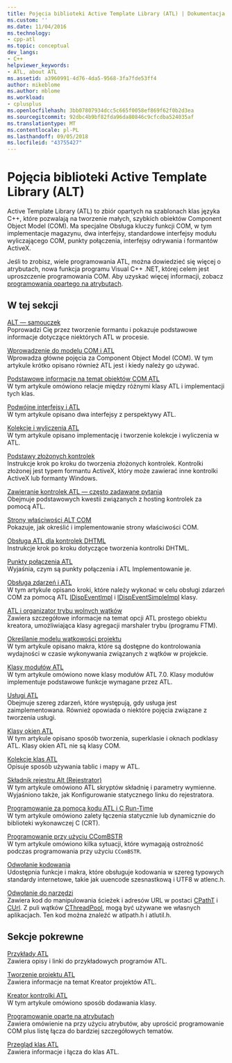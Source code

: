 ```yaml
---
title: Pojęcia biblioteki Active Template Library (ATL) | Dokumentacja firmy Microsoft
ms.custom: ''
ms.date: 11/04/2016
ms.technology:
- cpp-atl
ms.topic: conceptual
dev_langs:
- C++
helpviewer_keywords:
- ATL, about ATL
ms.assetid: a3960991-4d76-4da5-9568-3fa7fde53ff4
author: mikeblome
ms.author: mblome
ms.workload:
- cplusplus
ms.openlocfilehash: 3bb07807934dcc5c665f0058ef869f62f0b2d3ea
ms.sourcegitcommit: 92dbc4b9bf82fda96da80846c9cfcdba524035af
ms.translationtype: MT
ms.contentlocale: pl-PL
ms.lasthandoff: 09/05/2018
ms.locfileid: "43755427"
---
```

# <a name="active-template-library-atl-concepts"></a>Pojęcia biblioteki Active Template Library (ALT)

Active Template Library (ATL) to zbiór opartych na szablonach klas języka C++, które pozwalają na tworzenie małych, szybkich obiektów Component Object Model (COM). Ma specjalne Obsługa kluczy funkcji COM, w tym implementacje magazynu, dwa interfejsy, standardowe interfejsy modułu wyliczającego COM, punkty połączenia, interfejsy odrywania i formantów ActiveX.

Jeśli to zrobisz, wiele programowania ATL, można dowiedzieć się więcej o atrybutach, nowa funkcja programu Visual C++ .NET, której celem jest uproszczenie programowania COM. Aby uzyskać więcej informacji, zobacz [programowania opartego na atrybutach](../windows/attributed-programming-concepts.md).

## <a name="in-this-section"></a>W tej sekcji

[ALT — samouczek](../atl/active-template-library-atl-tutorial.md)  
Poprowadzi Cię przez tworzenie formantu i pokazuje podstawowe informacje dotyczące niektórych ATL w procesie.

[Wprowadzenie do modelu COM i ATL](../atl/introduction-to-com-and-atl.md)  
Wprowadza główne pojęcia za Component Object Model (COM). W tym artykule krótko opisano również ATL jest i kiedy należy go używać.

[Podstawowe informacje na temat obiektów COM ATL](../atl/fundamentals-of-atl-com-objects.md)  
W tym artykule omówiono relacje między różnymi klasy ATL i implementacji tych klas.

[Podwójne interfejsy i ATL](../atl/dual-interfaces-and-atl.md)  
W tym artykule opisano dwa interfejsy z perspektywy ATL.

[Kolekcje i wyliczenia ATL](../atl/atl-collections-and-enumerators.md)  
W tym artykule opisano implementację i tworzenie kolekcje i wyliczenia w ATL.

[Podstawy złożonych kontrolek](../atl/atl-composite-control-fundamentals.md)  
Instrukcje krok po kroku do tworzenia złożonych kontrolek. Kontrolki złożonej jest typem formantu ActiveX, który może zawierać inne kontrolki ActiveX lub formanty Windows.

[Zawieranie kontrolek ATL — często zadawane pytania](../atl/atl-control-containment-faq.md)  
Obejmuje podstawowych kwestii związanych z hosting kontrolek za pomocą ATL.

[Strony właściwości ALT COM](../atl/atl-com-property-pages.md)  
Pokazuje, jak określić i implementowanie strony właściwości COM.

[Obsługa ATL dla kontrolek DHTML](../atl/atl-support-for-dhtml-controls.md)  
Instrukcje krok po kroku dotyczące tworzenia kontrolki DHTML.

[Punkty połączenia ATL](../atl/atl-connection-points.md)  
Wyjaśnia, czym są punkty połączenia i ATL Implementowanie je.

[Obsługa zdarzeń i ATL](../atl/event-handling-and-atl.md)  
W tym artykule opisano kroki, które należy wykonać w celu obsługi zdarzeń COM za pomocą ATL [IDispEventImpl](../atl/reference/idispeventimpl-class.md) i [IDispEventSimpleImpl](../atl/reference/idispeventsimpleimpl-class.md) klasy.

[ATL i organizator trybu wolnych wątków](../atl/atl-and-the-free-threaded-marshaler.md)  
Zawiera szczegółowe informacje na temat opcji ATL prostego obiektu kreatora, umożliwiająca klasy agregacji marshaler trybu (programu FTM).

[Określanie modelu wątkowości projektu](../atl/specifying-the-threading-model-for-a-project-atl.md)  
W tym artykule opisano makra, które są dostępne do kontrolowania wydajności w czasie wykonywania związanych z wątków w projekcie.

[Klasy modułów ATL](../atl/atl-module-classes.md)  
W tym artykule omówiono nowe klasy modułów ATL 7.0. Klasy modułów implementuje podstawowe funkcje wymagane przez ATL.

[Usługi ATL](../atl/atl-services.md)  
Obejmuje szereg zdarzeń, które występują, gdy usługa jest zaimplementowana. Również opowiada o niektóre pojęcia związane z tworzenia usługi.

[Klasy okien ATL](../atl/atl-window-classes.md)  
W tym artykule opisano sposób tworzenia, superklasie i oknach podklasy ATL. Klasy okien ATL nie są klasy COM.

[Kolekcje klas ATL](../atl/atl-collection-classes.md)  
Opisuje sposób używania tablic i mapy w ATL.

[Składnik rejestru Alt (Rejestrator)](../atl/atl-registry-component-registrar.md)  
W tym artykule omówiono ATL skryptów składnię i parametry wymienne. Wyjaśniono także, jak Konfigurowanie statycznego linku do rejestratora.

[Programowanie za pomocą kodu ATL i C Run-Time](../atl/programming-with-atl-and-c-run-time-code.md)  
W tym artykule omówiono zalety łączenia statycznie lub dynamicznie do biblioteki wykonawczej C (CRT).

[Programowanie przy użyciu CComBSTR](../atl/programming-with-ccombstr-atl.md)  
W tym artykule omówiono kilka sytuacji, które wymagają ostrożność podczas programowania przy użyciu `CComBSTR`.

[Odwołanie kodowania](../atl/atl-encoding-reference.md)  
Udostępnia funkcje i makra, które obsługuje kodowania w szereg typowych standardy internetowe, takie jak uuencode szesnastkową i UTF8 w atlenc.h.

[Odwołanie do narzędzi](../atl/atl-utilities-reference.md)  
Zawiera kod do manipulowania ścieżek i adresów URL w postaci [CPathT](../atl/reference/cpatht-class.md) i [CUrl](../atl/reference/curl-class.md). Z puli wątków [CThreadPool](../atl/reference/cthreadpool-class.md), mogą być używane we własnych aplikacjach. Ten kod można znaleźć w atlpath.h i atlutil.h.

## <a name="related-sections"></a>Sekcje pokrewne

[Przykłady ATL](../visual-cpp-samples.md)  
Zawiera opisy i linki do przykładowych programów ATL.

[Tworzenie projektu ATL](../atl/reference/creating-an-atl-project.md)  
Zawiera informacje na temat Kreator projektów ATL.

[Kreator kontrolki ATL](../atl/reference/atl-control-wizard.md)  
W tym artykule omówiono sposób dodawania klasy.

[Programowanie oparte na atrybutach](../windows/attributed-programming-concepts.md)  
Zawiera omówienie na przy użyciu atrybutów, aby uprościć programowanie COM plus listę łącza do bardziej szczegółowych tematów.

[Przegląd klas ATL](../atl/atl-class-overview.md)  
Zawiera informacje i łącza do klas ATL.

